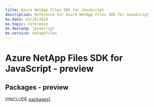 ```yaml
---
title: Azure NetApp Files SDK for JavaScript
description: Reference for Azure NetApp Files SDK for JavaScript
ms.date: 03/29/2024
ms.topic: reference
ms.devlang: javascript
ms.service: netappfiles
---
```

# Azure NetApp Files SDK for JavaScript - preview
## Packages - preview
[!INCLUDE [packages](netapp-files-index.md)]